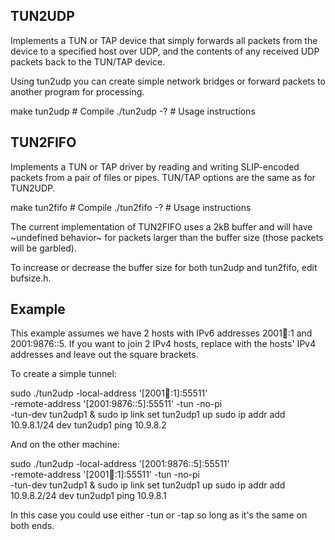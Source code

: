 ## TUN2UDP

Implements a TUN or TAP device that simply forwards all packets from
the device to a specified host over UDP, and the contents of any
received UDP packets back to the TUN/TAP device.

Using tun2udp you can create simple network bridges or forward packets
to another program for processing.

  make tun2udp   # Compile
  ./tun2udp -?   # Usage instructions

## TUN2FIFO

Implements a TUN or TAP driver by reading and writing SLIP-encoded
packets from a pair of files or pipes.  TUN/TAP options are the same
as for TUN2UDP.

  make tun2fifo  # Compile
  ./tun2fifo -?  # Usage instructions

The current implementation of TUN2FIFO uses a 2kB buffer and will have
~undefined behavior~ for packets larger than the buffer size (those
packets will be garbled).

To increase or decrease the buffer size for both tun2udp and tun2fifo,
edit bufsize.h.

## Example

This example assumes we have 2 hosts with IPv6 addresses 2001:1234::1
and 2001:9876::5.  If you want to join 2 IPv4 hosts, replace with the
hosts' IPv4 addresses and leave out the square brackets.

To create a simple tunnel:

  sudo ./tun2udp -local-address '[2001:1234::1]:55511' \
    -remote-address '[2001:9876::5]:55511' -tun -no-pi \
    -tun-dev tun2udp1 &
  sudo ip link set tun2udp1 up
  sudo ip addr add 10.9.8.1/24 dev tun2udp1
  ping 10.9.8.2

And on the other machine:

  sudo ./tun2udp -local-address '[2001:9876::5]:55511' \
    -remote-address '[2001:1234::1]:55511' -tun -no-pi \
    -tun-dev tun2udp1 &
  sudo ip link set tun2udp1 up
  sudo ip addr add 10.9.8.2/24 dev tun2udp1
  ping 10.9.8.1

In this case you could use either -tun or -tap so long as it's the
same on both ends.

